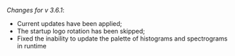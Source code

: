 _Changes for v 3.6.1_:
- Current updates have been applied;
- The startup logo rotation has been skipped;
- Fixed the inability to update the palette of histograms and spectrograms in runtime
